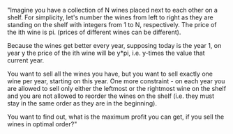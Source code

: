 "Imagine you have a collection of N wines placed next to each other on a shelf. For simplicity, let's number the wines from left to right as they are standing on the shelf with integers from 1 to N, respectively. The price of the ith wine is pi. (prices of different wines can be different).

Because the wines get better every year, supposing today is the year 1, on year y the price of the ith wine will be y*pi, i.e. y-times the value that current year.

You want to sell all the wines you have, but you want to sell exactly one wine per year, starting on this year. One more constraint - on each year you are allowed to sell only either the leftmost or the rightmost wine on the shelf and you are not allowed to reorder the wines on the shelf (i.e. they must stay in the same order as they are in the beginning).

You want to find out, what is the maximum profit you can get, if you sell the wines in optimal order?"
